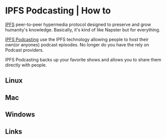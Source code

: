 # IPFS Podcasting | How to

[IPFS](https://ipfs.io/) peer-to-peer hypermedia protocol designed to preserve and grow humanity's knowledge. Basically, it's kind of like Napster but for everything.

[IPFS Podcasting](https://ipfspodcasting.net/) use the IPFS technology allowing people to host their own(or anyones) podcast episodes. No longer do you have the rely on Podcast providers.

IPFS Podcasting backs up your favorite shows and allows you to share them directly with people.

## Linux

## Mac

## Windows

## Links
